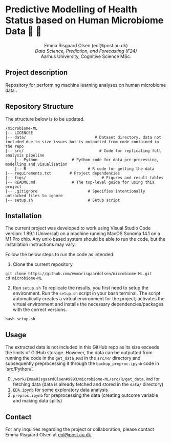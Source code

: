 # Predictive Modelling of Health  Status based on Human  Microbiome Data  🧬 🦠

<p align="center">
  Emma Risgaard Olsen (eol@post.au.dk) <br>
  <em>Data Science, Prediction, and Forecasting (F24)</em>
  <br>
  Aarhus University, Cognitive Science MSc.
  <br>
</p>
<hrZ>


## Project description
Repository for performing machine learning analyses on human microbiome data .
 
## Repository Structure 
The structure below is to be updated.
```
/microbiome-ML
|-- LICENCSE
|-- data/                              # Dataset directory, data not included due to size issues but is outputted from code contained in the repo
|-- src/                                 # Code for replicating full analysis pipeline
    |-- Python               # Python code for data pre-processing, modelling and visualisation
    |-- R                           # R code for getting the data
|-- requirements.txt        # Project dependencies
|-- figs/                                 # Figures and result tables 
|-- README.md                # The top-level guide for using this project
|-- .gitignore                      # Specifies intentionally untracked files to ignore
|-- setup.sh                        # Setup script 
```

## Installation
The current project was developed to work using Visual Studio Code version: 1.89.1 (Universal) on a machine running MacOS Sonoma 14.1 on a M1 Pro chip. Any unix-based system should be able to run the code, but the installation instructions may vary.  

Follow the below steps to run the code as intended: 
1. Clone the current repository
```
git clone https://github.com/emmarisgaardolsen/microbiome-ML.git
cd microbiome-ML
```

2. Run `setup.sh`
To replicate the results, you first need to setup the environment. Run the `setup.sh` script in your bash terminal. The script automatically creates a virtual environment for the project, activates the virtual environment and installs the necessary dependencies/packages with the correct versions. 

```
bash setup.sh
```

## Usage

The extracted data is not included in this GitHub repo as its size exceeds the limits of GitHub storage. However, the data can be outputted from running the code in the `get_data.Rmd` in the `src/R/` directory and subsequently preprocessing it through the `backup_preproc.ipynb` code in `src/Python/’. 


0. `/work/EmmaRisgaardOlsen#9993/microbiome-ML/src/R/get_data.Rmd` for fetching data (data is already fetched and stored in the `data/` directory)
1. `EDA.ipynb` for some exploratory data analysis 
2. `preproc.ipynb` for preprocessing the data (creating outcome variable and making data splits)


## Contact 
For any inquiries regarding the project or collaboration, please contact Emma Risgaard Olsen at eol@post.au.dk.
